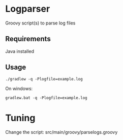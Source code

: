 # Logparser
Groovy script(s) to parse log files

## Requirements
Java installed

## Usage
```
./gradlew -q -Plogfile=example.log
```

On windows:
```
gradlew.bat -q -Plogfile=example.log
```

# Tuning
Change the script: src/main/groovy/parselogs.groovy
